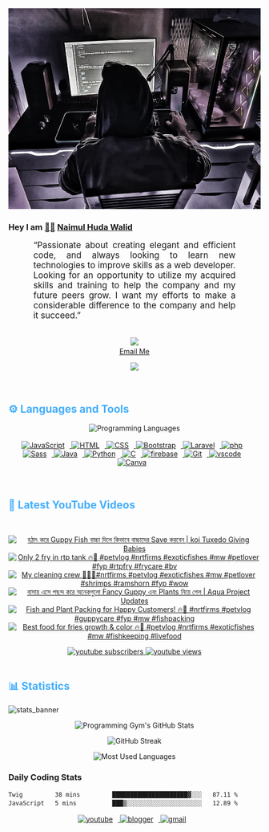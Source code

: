 <!-- ![github_cover_banner](https://www.digitalsolutionservices.com/img/services/web%20development.gif)-->

<div align="center" style="display:block;">
    <img height="400px" width="100%" alt="github cover banner" src="https://raw.githubusercontent.com/NaimulHudaWalid/NaimulHudaWalid/main/272276268_3114779035434264_920860974401480824_n.jpg"/> 
</div>

### Hey I am [👨🏻‍][facebook] [Naimul Huda Walid][youtube]



<p align:"center" style="text-align: justify; margin: 0 50px; font-size: 17px;" >
   “Passionate about creating elegant and efficient code, and always looking to learn new technologies to improve skills as a web developer. Looking for an opportunity to utilize my acquired skills and training to help the company and my future peers grow. I want my efforts to make a considerable difference to the company and help it succeed.”
<br>
<br>
<div align="center">

![](https://visitor-badge.glitch.me/badge?page_id=NaimulHudaWalid)
    <br />
[Email Me](mailto:dev.naimulhuda@gmail.com)
</div>
</p>
<!-- Typing SVG by DenverCoder1 - https://github.com/DenverCoder1/readme-typing-svg -->
<p align="center">
<!--   <a href="https://github.com/DenverCoder1/readme-typing-svg"> -->
    <img src="https://readme-typing-svg.herokuapp.com?color=E22FE4&width=380&height=45&lines=Open-Source+Enthusiast;Learning+In+Public;Empowering+Others;Nice+To+Meet+You+...&center=true"></a>

</p>
<br>
<!-- Languages and Tools -->

<h2 style="color: #44AEFB">⚙️ Languages and Tools</h2>
<div align="center" style="display:block;">
    <img width="100px" alt="Programming Languages" src="https://user-images.githubusercontent.com/78341798/194531121-47b0119a-ce00-439d-b586-125f86acb098.png"/> 
</div>
<br>   
<!-- Icons Resources -->
<!-- https://devicon.dev/ -->
<!-- https://cdn.jsdelivr.net/npm/simple-icons@v3/icons/ -->
<div align="center">
  <a href="https://developer.mozilla.org/en-US/docs/Web/JavaScript" target="_blank" rel="noreferrer">
      <img  alt="JavaScript" height="50px" style="padding-right:10px;" src="https://cdn.jsdelivr.net/gh/devicons/devicon/icons/javascript/javascript-plain.svg"/>
  </a>
  
 
  <a href="https://developer.mozilla.org/en-US/docs/Web/HTML" target="_blank" rel="noreferrer">
      <img  alt="HTML" height="50px" style="padding-right:10px;" src="https://cdn.jsdelivr.net/gh/devicons/devicon/icons/html5/html5-original.svg"/>
  </a>
  <a href="https://developer.mozilla.org/en-US/docs/Web/CSS" target="_blank" rel="noreferrer">
      <img  alt="CSS" height="50px" style="padding-right:10px;" src="https://cdn.jsdelivr.net/gh/devicons/devicon/icons/css3/css3-original.svg"/>
  </a>
  <a href="https://getbootstrap.com/" target="_blank" rel="noreferrer">
      <img  alt="Bootstrap" height="50px" style="padding-right:10px;" src="https://cdn.jsdelivr.net/gh/devicons/devicon/icons/bootstrap/bootstrap-original.svg"/>
  </a> 
  <a href="https://laravel.com/" target="_blank" rel="noreferrer">
      <img  alt="Laravel" height="50px" style="padding-right:10px;" src="https://cdn.jsdelivr.net/gh/devicons/devicon/icons/laravel/laravel-plain.svg"/>
  </a>
  <a href="https://www.php.net/" target="_blank" rel="noreferrer">
      <img  alt="php" height="50px" style="padding-right:10px;" src="https://cdn.jsdelivr.net/gh/devicons/devicon/icons/php/php-original.svg"/>
  </a>
  <a href="https://sass-lang.com/" target="_blank" rel="noreferrer">
      <img  alt="Sass" height="50px" style="padding-right:10px;" src="https://cdn.jsdelivr.net/gh/devicons/devicon/icons/sass/sass-original.svg"/>
  </a>
  <a href="https://www.java.com/en/" target="_blank" rel="noreferrer">
      <img  alt="Java" height="50px" style="padding-right:10px;" src="https://cdn.jsdelivr.net/gh/devicons/devicon/icons/java/java-original.svg"/>
  </a>    
  <a href="https://www.python.org/" target="_blank" rel="noreferrer">
      <img  alt="Python" height="50px" style="padding-right:10px;" src="https://cdn.jsdelivr.net/gh/devicons/devicon/icons/python/python-original.svg"/>
  </a>
  <a href="https://www.cprogramming.com/" target="_blank" rel="noreferrer">
      <img  alt="C" height="50px" style="padding-right:10px;" src="https://cdn.jsdelivr.net/gh/devicons/devicon/icons/c/c-original.svg"/>
  </a>
  
  <a href="https://firebase.google.com/" target="_blank" rel="noreferrer">
      <img  alt="firebase" height="50px" style="padding-right:10px;" src="https://cdn.jsdelivr.net/gh/devicons/devicon/icons/firebase/firebase-plain.svg"/>
  </a>
 
  <a href="https://git-scm.com/" target="_blank" rel="noreferrer">
      <img  alt="Git" height="50px" style="padding-right:10px;" src="https://cdn.jsdelivr.net/gh/devicons/devicon/icons/git/git-original.svg"/>
  </a>
  
  <a href="https://code.visualstudio.com/" target="_blank" rel="noreferrer">
      <img  alt="vscode" height="50px" style="padding-right:10px;"src="https://cdn.jsdelivr.net/gh/devicons/devicon/icons/vscode/vscode-original.svg"/>
  </a>
  <a href="https://www.canva.com/" target="_blank" rel="noreferrer">
      <img  alt="Canva" height="50px" style="padding-right:10px;" src="https://cdn.jsdelivr.net/gh/devicons/devicon/icons/canva/canva-original.svg"/> 
  </a>
</div>
<br>
<br>

<!-- Latest YouTube Videos -->

<h2 style="color: #44AEFB">🎦 Latest YouTube Videos</h2>
<br />

<!-- Resource/Reference: https://github.com/DenverCoder1/github-readme-youtube-cards -->
<div class="youtube videos cards" align="center">

<!-- BEGIN YOUTUBE-CARDS -->
[![হঠাৎ করে Guppy Fish বাচ্চা দিলে কিভাবে বাচ্চাদের Save করবেন | koi Tuxedo Giving Babies](https://ytcards.demolab.com/?id=neVVRpqK9uI&title=%E0%A6%B9%E0%A6%A0%E0%A6%BE%E0%A7%8E+%E0%A6%95%E0%A6%B0%E0%A7%87+Guppy+Fish+%E0%A6%AC%E0%A6%BE%E0%A6%9A%E0%A7%8D%E0%A6%9A%E0%A6%BE+%E0%A6%A6%E0%A6%BF%E0%A6%B2%E0%A7%87+%E0%A6%95%E0%A6%BF%E0%A6%AD%E0%A6%BE%E0%A6%AC%E0%A7%87+%E0%A6%AC%E0%A6%BE%E0%A6%9A%E0%A7%8D%E0%A6%9A%E0%A6%BE%E0%A6%A6%E0%A7%87%E0%A6%B0+Save+%E0%A6%95%E0%A6%B0%E0%A6%AC%E0%A7%87%E0%A6%A8+%7C+koi+Tuxedo+Giving+Babies&lang=en&timestamp=1711225044&background_color=%230d1117&title_color=%23ffffff&stats_color=%23dedede&max_title_lines=1&width=250&border_radius=5 "হঠাৎ করে Guppy Fish বাচ্চা দিলে কিভাবে বাচ্চাদের Save করবেন | koi Tuxedo Giving Babies")](https://www.youtube.com/watch?v=neVVRpqK9uI)
[![Only 2 fry in rtp tank 🔥🖤 #petvlog #nrtfirms #exoticfishes #mw #petlover #fyp #rtpfry #frycare #bv](https://ytcards.demolab.com/?id=PkCFaQ6Rj8s&title=Only+2+fry+in+rtp+tank+%F0%9F%94%A5%F0%9F%96%A4+%23petvlog+%23nrtfirms+%23exoticfishes+%23mw+%23petlover+%23fyp+%23rtpfry+%23frycare+%23bv&lang=en&timestamp=1711199444&background_color=%230d1117&title_color=%23ffffff&stats_color=%23dedede&max_title_lines=1&width=250&border_radius=5 "Only 2 fry in rtp tank 🔥🖤 #petvlog #nrtfirms #exoticfishes #mw #petlover #fyp #rtpfry #frycare #bv")](https://www.youtube.com/watch?v=PkCFaQ6Rj8s)
[![My cleaning crew 🖤🔥💯#nrtfirms #petvlog #exoticfishes #mw #petlover #shrimps #ramshorn #fyp #wow](https://ytcards.demolab.com/?id=g4xipvoERvI&title=My+cleaning+crew+%F0%9F%96%A4%F0%9F%94%A5%F0%9F%92%AF%23nrtfirms+%23petvlog+%23exoticfishes+%23mw+%23petlover+%23shrimps+%23ramshorn+%23fyp+%23wow&lang=en&timestamp=1711195105&background_color=%230d1117&title_color=%23ffffff&stats_color=%23dedede&max_title_lines=1&width=250&border_radius=5 "My cleaning crew 🖤🔥💯#nrtfirms #petvlog #exoticfishes #mw #petlover #shrimps #ramshorn #fyp #wow")](https://www.youtube.com/watch?v=g4xipvoERvI)
[![বাসায় এসে পছন্দ করে অনেকগুলো Fancy Guppy এবং Plants নিয়ে গেল  | Aqua Project Updates](https://ytcards.demolab.com/?id=PLEWoeSgkJA&title=%E0%A6%AC%E0%A6%BE%E0%A6%B8%E0%A6%BE%E0%A7%9F+%E0%A6%8F%E0%A6%B8%E0%A7%87+%E0%A6%AA%E0%A6%9B%E0%A6%A8%E0%A7%8D%E0%A6%A6+%E0%A6%95%E0%A6%B0%E0%A7%87+%E0%A6%85%E0%A6%A8%E0%A7%87%E0%A6%95%E0%A6%97%E0%A7%81%E0%A6%B2%E0%A7%8B+Fancy+Guppy+%E0%A6%8F%E0%A6%AC%E0%A6%82+Plants+%E0%A6%A8%E0%A6%BF%E0%A7%9F%E0%A7%87+%E0%A6%97%E0%A7%87%E0%A6%B2++%7C+Aqua+Project+Updates&lang=en&timestamp=1711147077&background_color=%230d1117&title_color=%23ffffff&stats_color=%23dedede&max_title_lines=1&width=250&border_radius=5 "বাসায় এসে পছন্দ করে অনেকগুলো Fancy Guppy এবং Plants নিয়ে গেল  | Aqua Project Updates")](https://www.youtube.com/watch?v=PLEWoeSgkJA)
[![Fish and Plant Packing for Happy Customers! 🔥🖤 #nrtfirms #petvlog #guppycare #fyp #mw #fishpacking](https://ytcards.demolab.com/?id=KPV-o8LuFkc&title=Fish+and+Plant+Packing+for+Happy+Customers%21+%F0%9F%94%A5%F0%9F%96%A4+%23nrtfirms+%23petvlog+%23guppycare+%23fyp+%23mw+%23fishpacking&lang=en&timestamp=1711121390&background_color=%230d1117&title_color=%23ffffff&stats_color=%23dedede&max_title_lines=1&width=250&border_radius=5 "Fish and Plant Packing for Happy Customers! 🔥🖤 #nrtfirms #petvlog #guppycare #fyp #mw #fishpacking")](https://www.youtube.com/watch?v=KPV-o8LuFkc)
[![Best food for fries growth & color 🔥🖤 #petvlog #nrtfirms #exoticfishes #mw #fishkeeping #livefood](https://ytcards.demolab.com/?id=0uMihER9ISI&title=Best+food+for+fries+growth+%26+color+%F0%9F%94%A5%F0%9F%96%A4+%23petvlog+%23nrtfirms+%23exoticfishes+%23mw+%23fishkeeping+%23livefood&lang=en&timestamp=1711112211&background_color=%230d1117&title_color=%23ffffff&stats_color=%23dedede&max_title_lines=1&width=250&border_radius=5 "Best food for fries growth & color 🔥🖤 #petvlog #nrtfirms #exoticfishes #mw #fishkeeping #livefood")](https://www.youtube.com/watch?v=0uMihER9ISI)
<!-- END YOUTUBE-CARDS -->
</div>

<!-- Begin Youtube Buttons -->
<!-- Resource/Reference:  https://github.com/DenverCoder1/custom-icon-badges -->
<div class="youtube buttons" align="center">
    <a href="https://www.youtube.com/channel/UCa3YaFwzSII0kKg3Nads2dQ"  target="_blank">
        <img alt="youtube subscribers" src="https://img.shields.io/youtube/channel/subscribers/UCa3YaFwzSII0kKg3Nads2dQ?logo=youtube&logoColor=red&style=for-the-badge"/>
    </a> 
    <a href="https://www.youtube.com/channel/UCa3YaFwzSII0kKg3Nads2dQ"  target="_blank">
        <img alt="youtube views" src="https://custom-icon-badges.demolab.com/youtube/channel/views/UCa3YaFwzSII0kKg3Nads2dQ?color=%23E05D44&logo=eye&logoColor=white&style=for-the-badge&labelColor=#555555"/>
    </a> 
</div>
<br>
<!-- End Youtube Buttons -->

<!-- Statistics -->

<h2 style="color: #44AEFB">📊 Statistics</h2>

![stats_banner](https://user-images.githubusercontent.com/78341798/194534778-d662496c-ae00-4e8d-ae9b-b90912054e7f.gif)

<!-- Begin Stats Cards -->
<!-- Resources:  -->
<!-- Github & Languages Stats: https://github.com/naimul15-12090/github-readme-stats --> 
<!-- Streak Stats: https://github.com/denvercoder1/github-readme-streak-stats -->
<!-- Change the value after ?username= to your GitHub username. -->
<div class="stats" align="center">

![Programming Gym's GitHub Stats](https://github-readme-stats.vercel.app/api?username=NaimulHudaWalid&hide=stars&count_private=true&show_icons=true&theme=algolia&border_radius=20)

![GitHub Streak](https://streak-stats.demolab.com?user=NaimulHudaWalid&count_private=true&theme=algolia&border_radius=22)

![Most Used Languages](https://github-readme-stats.vercel.app/api/top-langs/?username=NaimulHudaWalid&langs_count=8&layout=compact&show_icons=true&theme=algolia&border_radius=20)
    
<!-- ![Top Langs](https://github-readme-stats.vercel.app/api/top-langs/?username=naimul15-12090&langs_count=8) -->
<!-- [![Top Langs](https://github-readme-stats.vercel.app/api/top-langs/?username=naimul15-12090&layout=compact)](https://github.com/anuraghazra/github-readme-stats)
 -->
    
</div>
<!--  End Stats Cards -->



### Daily Coding Stats
<!--START_SECTION:waka-->

```txt
Twig         38 mins         █████████████████████▓░░░   87.11 %
JavaScript   5 mins          ███▒░░░░░░░░░░░░░░░░░░░░░   12.89 %
```

<!--END_SECTION:waka-->
<!-- Begin Footer -->
<!-- Icons Resources -->
<!-- https://devicon.dev/ -->
<div class="footer" align="center" style="margin:15px;">
    <a href="https://www.youtube.com/channel/UCa3YaFwzSII0kKg3Nads2dQ" target="_blank">
        <img  style="margin:0 10px 10px 0;" src="https://user-images.githubusercontent.com/78341798/194531650-698ef1b1-9cbd-4b4f-96ef-5a2ec4b5d7e6.svg" alt="youtube" width="40px"/>
    </a>
    <a href="https://www.linkedin.com/in/naimulhudawalid/" target="_blank">
        <img style="margin:0 10px 10px 0;" src="https://user-images.githubusercontent.com/78341798/194531458-b5dfeb1b-bad5-4dfa-909a-2e402262db9a.svg" alt="blogger" width="40px"/>
    </a>
    <a href="mailto:dev.naimulhuda@gmail.com" target="_blank">
        <img style="margin:0 10px 10px 0;" src="https://user-images.githubusercontent.com/78341798/194531383-ddb2b774-5bb9-491c-b601-4a4a7d9792fb.svg" alt="gmail" width="40px"/>
    </a>
</div>
<!-- End Footer -->

[youtube]: https://www.youtube.com/channel/UCa3YaFwzSII0kKg3Nads2dQ
[facebook]: https://www.facebook.com/profile.php?id=100007065945838
